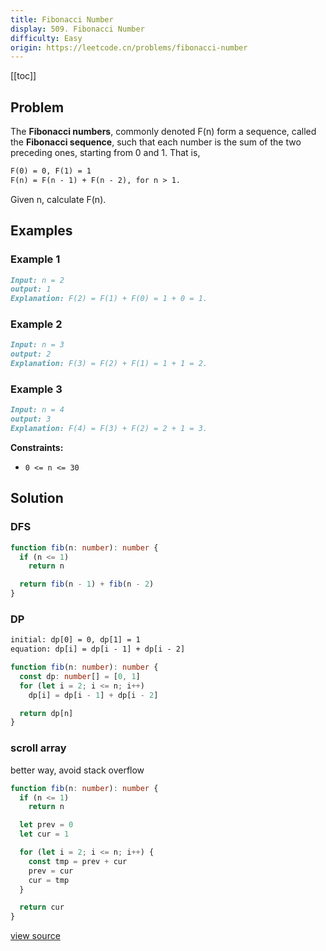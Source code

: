 ```yaml
---
title: Fibonacci Number
display: 509. Fibonacci Number
difficulty: Easy
origin: https://leetcode.cn/problems/fibonacci-number
---
```


[[toc]]

## Problem

The **Fibonacci numbers**, commonly denoted F(n) form a sequence, called the **Fibonacci sequence**, such that each number is the sum of the two preceding ones, starting from 0 and 1. That is,

```md
F(0) = 0, F(1) = 1
F(n) = F(n - 1) + F(n - 2), for n > 1.
```

Given n, calculate F(n).

## Examples

### Example 1

```md
Input: n = 2
output: 1
Explanation: F(2) = F(1) + F(0) = 1 + 0 = 1.
```

### Example 2

```md
Input: n = 3
output: 2
Explanation: F(3) = F(2) + F(1) = 1 + 1 = 2.
```

### Example 3

```md
Input: n = 4
output: 3
Explanation: F(4) = F(3) + F(2) = 2 + 1 = 3.
```

**Constraints:**

- `0 <= n <= 30`

## Solution

### DFS

```ts
function fib(n: number): number {
  if (n <= 1)
    return n

  return fib(n - 1) + fib(n - 2)
}
```

### DP

```txt
initial: dp[0] = 0, dp[1] = 1
equation: dp[i] = dp[i - 1] + dp[i - 2]
```

```ts
function fib(n: number): number {
  const dp: number[] = [0, 1]
  for (let i = 2; i <= n; i++)
    dp[i] = dp[i - 1] + dp[i - 2]

  return dp[n]
}
```

### scroll array

better way, avoid stack overflow

```ts
function fib(n: number): number {
  if (n <= 1)
    return n

  let prev = 0
  let cur = 1

  for (let i = 2; i <= n; i++) {
    const tmp = prev + cur
    prev = cur
    cur = tmp
  }

  return cur
}
```

[view source](https://leetcode.cn/problems/fibonacci-number)
